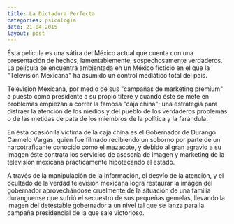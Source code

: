 ```yaml
---
title: La Dictadura Perfecta 
categories: psicologia
date: 21-04-2015
layout: post
---
```


Ésta película es una sátira del México actual que cuenta con una presentación de hechos, lamentablemente, sospechosamente verdaderos. La película se encuentra ambientada en un México ficticio en el que la "Televisión Mexicana" ha asumido un control mediático total del país.

Televisión Mexicana, por medio de sus "campañas de marketing premium" a puesto como presidente a su propio títere y cuando éste se mete en problemas empiezan a correr la famosa "caja china"; una estrategia para distraer la atención de los medios y del pueblo de los verdaderos problemas o de las metidas de pata de los miembros de la política y la farándula.

En ésta ocasión la víctima de la caja china es el Gobernador de Durango Carmelo Vargas, quien fue filmado recibiendo un soborno por parte de un narcotraficante conocido como el mazacote, y debido al gran agravio a su imagen éste contrata los servicios de asesoría de imagen y marketing de la televisión mexicana prácticamente hipotecando el estado.

A través de la manipulación de la información, el desvío de la atención, y el ocultado de la verdad televisión mexicana logra restaurar la imagen del gobernador aprovechándose cruelmente de la situación de una familia duranguense que sufrió el secuestro de sus pequeñas gemelas, llevando la imagen del detestable gobernador a un nivel tal que se lanza para la campaña presidencial de la que sale victorioso.
